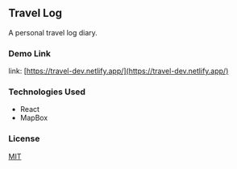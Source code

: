 ## Travel Log

A personal travel log diary.

### Demo Link

link: [https://travel-dev.netlify.app/](https://travel-dev.netlify.app/)

### Technologies Used

- React
- MapBox

### License

[MIT](https://choosealicense.com/licenses/mit/)
